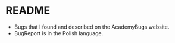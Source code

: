 # README

* Bugs that I found and described on the AcademyBugs website.
* BugReport is in the Polish language.
